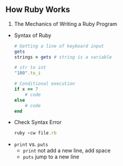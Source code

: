## How Ruby Works

1. The Mechanics of Writing a Ruby Program
  - Syntax of Ruby
    ```ruby
    # Getting a line of keyboard input
    gets
    strings = gets # string is a variable
    
    # str to int
    "100".to_i
    
    # Conditional execution
    if x == 7
        # code
    else
        # code
    end
    ```
  - Check Syntax Error
    ```ruby
    ruby -cw file.rb
    ```
  - `print` vs. `puts`
    *  `print` not add a new line, add space
    * `puts` jump to a new line
    
